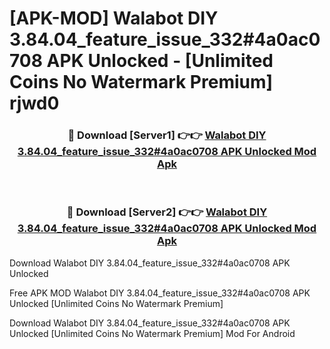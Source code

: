# [APK-MOD] Walabot DIY 3.84.04_feature_issue_332#4a0ac0708 APK Unlocked - [Unlimited Coins No Watermark Premium] rjwd0



<div align="center">
<h3>🔴 Download [Server1] 👉👉 <a href="https://momento.my/?title=Walabot_DIY_3.84.04_feature_issue_332#4a0ac0708_APK_Unlocked">Walabot DIY 3.84.04_feature_issue_332#4a0ac0708 APK Unlocked Mod Apk</a></h3><br>

<h3>🔴 Download [Server2] 👉👉 <a href="https://momento.my/?title=Walabot_DIY_3.84.04_feature_issue_332#4a0ac0708_APK_Unlocked">Walabot DIY 3.84.04_feature_issue_332#4a0ac0708 APK Unlocked Mod Apk</a></h3>
</div>



Download Walabot DIY 3.84.04_feature_issue_332#4a0ac0708 APK Unlocked 

Free APK MOD Walabot DIY 3.84.04_feature_issue_332#4a0ac0708 APK Unlocked [Unlimited Coins No Watermark Premium]

Download Walabot DIY 3.84.04_feature_issue_332#4a0ac0708 APK Unlocked [Unlimited Coins No Watermark Premium] Mod For Android
